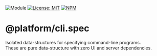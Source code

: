 ![Module](https://img.shields.io/badge/%40platform-cli.spec-%23EA4E7E.svg)
[![License: MIT](https://img.shields.io/badge/License-MIT-blue.svg)](https://opensource.org/licenses/MIT)
[![NPM](https://img.shields.io/npm/v/@platform/cli.spec.svg?colorB=blue&style=flat)](https://www.npmjs.com/package/@platform/cli.spec)

# @platform/cli.spec

Isolated data-structures for specifying command-line programs.  
These are pure data-structure with zero UI and server dependencies.

<p>&nbsp;</p>
<p>&nbsp;</p>

